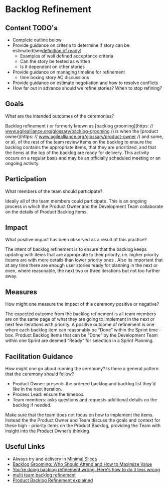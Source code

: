# Backlog Refinement

## Content TODO's

- Complete outline below
- Provide guidance on criteria to determine if story can be estimated(see[definition of ready](../../team-agreements/definition-of-ready/readme.md))
  - Examples of well defined acceptance criteria
  - Can the story be tested as written
  - Is it dependent on other stories
- Provide guidance on managing timeline for refinement
  - time boxing story AC discussions
- Provide guidance on estimate negotiation and how to resolve conflicts
- How far out in advance should we refine stories? When to stop refining?

## Goals

What are the intended outcomes of the ceremonies?

Backlog refinement ( or formerly known as [backlog grooming](https: // www.agilealliance.org/glossary/backlog-grooming /) is when the [product owner](https: // www.agilealliance.org/glossary/product-owner /) and some, or all, of the rest of the team review items on the backlog to ensure the backlog contains the appropriate items, that they are prioritized, and that the items at the top of the backlog are ready for delivery. This activity occurs on a regular basis and may be an officially scheduled meeting or an ongoing activity.

## Participation

What members of the team should participate?

Ideally all of the team members could participate. This is an ongoing process in which the Product Owner and the Development Team collaborate on the details of Product Backlog items.

## Impact

What positive impact has been observed as a result of this practice?

The intent of backlog refinement is to ensure that the backlog keeps updating with items that are appropriate to their priority, i.e. higher priority iteams are with more details than lower priority ones . Also its important that at any time there are enough user stories ready for planning in the next or even, where reasonable, the next two or three iterations but not too further away.

## Measures

How might one measure the impact of this ceremony positive or negative?

The expected outcome from the backlog refinement is all team members are on the same page of what they are going to implement in the next or next few iterations with priority. A positive outcome of refinement is one where each backlog item can reasonably be “Done” within the Sprint time - box. Product Backlog items that can be “Done” by the Development Team within
one Sprint are deemed “Ready” for selection in a Sprint Planning.

## Facilitation Guidance

How might one go about running the ceremony? Is there a general pattern that the ceremony should follow?

- Product Owner: presents the ordered backlog and backlog list they'd like in the next iteration.
- Process Lead: ensure the timebox.
- Team members: asks questions and requests additional details on the backlog if needed.

Make sure that the team does not focus on how to implement the items. Instead the the Product Owner and Team discuss the goals and context for these high - priority items on the Product Backlog, providing the Team with insight into the Product Owner’s thinking.

## Useful Links

- Always try and delivery in [Minimal Slices](../minimal-slices.md)
- [Backlog Grooming: Who Should Attend and How to Maximize Value](https://www.mountaingoatsoftware.com/blog/backlog-grooming-who-should-attend-and-how-to-maximize-value#:~:text=A%20good%20rule%20of%20thumb,may%20be%20able%20to%20participate)
- [You're doing backlog refinement wrong. Here's how to do it less wrong](https://clubhouse.io/blog/how-to-do-backlog-refinement-less-wrong/)
- [multi team backlog refinement](https://www.scrum.org/resources/blog/multi-team-backlog-refinement)
- [Product Backlog Refinement explained](https://www.scrum.org/resources/blog/product-backlog-refinement-explained-13)
